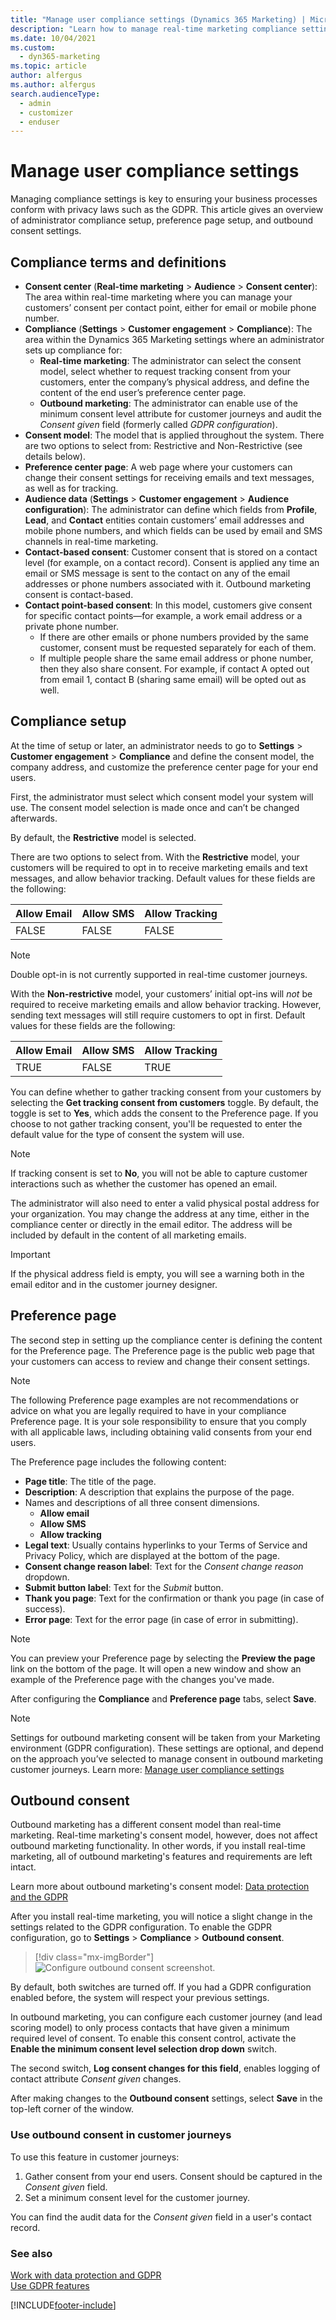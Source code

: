 ```yaml
---
title: "Manage user compliance settings (Dynamics 365 Marketing) | Microsoft Docs"
description: "Learn how to manage real-time marketing compliance settings in Dynamics 365 Marketing."
ms.date: 10/04/2021
ms.custom: 
  - dyn365-marketing
ms.topic: article
author: alfergus
ms.author: alfergus
search.audienceType: 
  - admin
  - customizer
  - enduser
---
```


# Manage user compliance settings

Managing compliance settings is key to ensuring your business processes conform with privacy laws such as the GDPR. This article gives an overview of administrator compliance setup, preference page setup, and outbound consent settings.

## Compliance terms and definitions

- **Consent center** (**Real-time marketing** > **Audience** > **Consent center**): The area within real-time marketing where you can manage your customers’ consent per contact point, either for email or mobile phone number.
- **Compliance** (**Settings** > **Customer engagement** > **Compliance**): The area within the Dynamics 365 Marketing settings where an administrator sets up compliance for:
    - **Real-time marketing**: The administrator can select the consent model, select whether to request tracking consent from your customers, enter the company’s physical address, and define the content of the end user’s preference center page.
    -	**Outbound marketing**: The administrator can enable use of the minimum consent level attribute for customer journeys and audit the *Consent given* field (formerly called *GDPR configuration*).
- **Consent model**: The model that is applied throughout the system. There are two options to select from: Restrictive and Non-Restrictive (see details below).
- **Preference center page**: A web page where your customers can change their consent settings for receiving emails and text messages, as well as for tracking.
- **Audience data** (**Settings** > **Customer engagement** > **Audience configuration**): The administrator can define which fields from **Profile**, **Lead**, and **Contact** entities contain customers’ email addresses and mobile phone numbers, and which fields can be used by email and SMS channels in real-time marketing.
- **Contact-based consent**: Customer consent that is stored on a contact level (for example, on a contact record). Consent is applied any time an email or SMS message is sent to the contact on any of the email addresses or phone numbers associated with it. Outbound marketing consent is contact-based.
- **Contact point-based consent**: In this model, customers give consent for specific contact points—for example, a work email address or a private phone number.
    - If there are other emails or phone numbers provided by the same customer, consent must be requested separately for each of them.  
    - If multiple people share the same email address or phone number, then they also share consent. For example, if contact A opted out from email 1, contact B (sharing same email) will be opted out as well.

## Compliance setup

At the time of setup or later, an administrator needs to go to **Settings** > **Customer engagement** > **Compliance** and define the consent model, the company address, and customize the preference center page for your end users.

First, the administrator must select which consent model your system will use. The consent model selection is made once and can’t be changed afterwards.

By default, the **Restrictive** model is selected.

There are two options to select from. With the **Restrictive** model, your customers will be required to opt in to receive marketing emails and text messages, and allow behavior tracking. Default values for these fields are the following:

| Allow Email  | Allow SMS    | Allow Tracking   |
|--------------|--------------|------------------|
| FALSE        | FALSE        | FALSE            | 

> [!NOTE]
> Double opt-in is not currently supported in real-time customer journeys.
 
With the **Non-restrictive** model, your customers’ initial opt-ins will *not* be required to receive marketing emails and allow behavior tracking. However, sending text messages will still require customers to opt in first. Default values for these fields are the following:

| Allow Email  | Allow SMS    | Allow Tracking   |
|--------------|--------------|------------------|
| TRUE         | FALSE        | TRUE             | 

You can define whether to gather tracking consent from your customers by selecting the **Get tracking consent from customers** toggle. By default, the toggle is set to **Yes**, which adds the consent to the Preference page. If you choose to not gather tracking consent, you'll be requested to enter the default value for the type of consent the system will use.

> [!NOTE]
> If tracking consent is set to **No**, you will not be able to capture customer interactions such as whether the customer has opened an email.

The administrator will also need to enter a valid physical postal address for your organization. You may change the address at any time, either in the compliance center or directly in the email editor. The address will be included by default in the content of all marketing emails. 

> [!IMPORTANT]
> If the physical address field is empty, you will see a warning both in the email editor and in the customer journey designer.

## Preference page

The second step in setting up the compliance center is defining the content for the Preference page. The Preference page is the public web page that your customers can access to review and change their consent settings.

> [!NOTE]
> The following Preference page examples are not recommendations or advice on what you are legally required to have in your compliance Preference page. It is your sole responsibility to ensure that you comply with all applicable laws, including obtaining valid consents from your end users.

The Preference page includes the following content:

- **Page title**: The title of the page.
- **Description**: A description that explains the purpose of the page.
- Names and descriptions of all three consent dimensions.
    - **Allow email**
    - **Allow SMS**
    - **Allow tracking**
- **Legal text**: Usually contains hyperlinks to your Terms of Service and Privacy Policy, which are displayed at the bottom of the page.
- **Consent change reason label**: Text for the *Consent change reason* dropdown.
- **Submit button label**: Text for the *Submit* button.
- **Thank you page**: Text for the confirmation or thank you page (in case of success).
- **Error page**: Text for the error page (in case of error in submitting).

> [!NOTE]
> You can preview your Preference page by selecting the **Preview the page** link on the bottom of the page. It will open a new window and show an example of the Preference page with the changes you've made.

After configuring the **Compliance** and **Preference page** tabs, select **Save**.

> [!NOTE]
> Settings for outbound marketing consent will be taken from your Marketing environment (GDPR configuration). These settings are optional, and depend on the approach you’ve selected to manage consent in outbound marketing customer journeys. Learn more: [Manage user compliance settings](real-time-marketing-compliance-settings.md)

## Outbound consent

Outbound marketing has a different consent model than real-time marketing. Real-time marketing's consent model, however, does not affect outbound marketing functionality. In other words, if you install real-time marketing, all of outbound marketing's features and requirements are left intact.

Learn more about outbound marketing's consent model: [Data protection and the GDPR](gdpr.md)

After you install real-time marketing, you will notice a slight change in the settings related to the GDPR configuration. To enable the GDPR configuration, go to **Settings** > **Compliance** > **Outbound consent**.

> [!div class="mx-imgBorder"]
> ![Configure outbound consent screenshot.](media/real-time-marketing-outbound-consent.png "Configure outbound consent screenshot")

By default, both switches are turned off. If you had a GDPR configuration enabled before, the system will respect your previous settings.

In outbound marketing, you can configure each customer journey (and lead scoring model) to only process contacts that have given a minimum required level of consent. To enable this consent control, activate the **Enable the minimum consent level selection drop down** switch.

The second switch, **Log consent changes for this field**, enables logging of contact attribute *Consent given* changes.

After making changes to the **Outbound consent** settings, select **Save** in the top-left corner of the window.

### Use outbound consent in customer journeys

To use this feature in customer journeys:

1. Gather consent from your end users. Consent should be captured in the *Consent given* field.
1. Set a minimum consent level for the customer journey.

You can find the audit data for the *Consent given* field in a user's contact record.

### See also

[Work with data protection and GDPR](gdpr.md)  
[Use GDPR features](gdpr-use-features.md)  

[!INCLUDE[footer-include](../includes/footer-banner.md)]